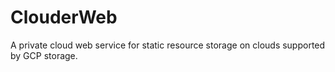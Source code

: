 # ClouderWeb
A private cloud web service for static resource storage on clouds supported by GCP storage.
